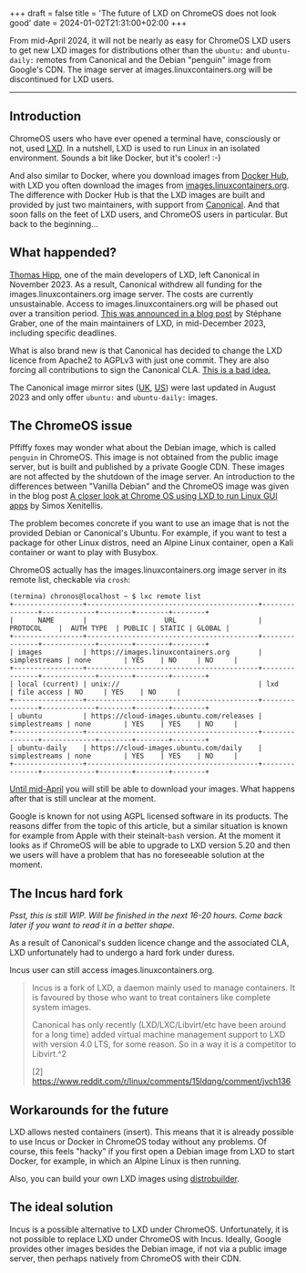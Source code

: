 +++
draft = false
title = 'The future of LXD on ChromeOS does not look good'
date = 2024-01-02T21:31:00+02:00
+++

From mid-April 2024, it will not be nearly as easy for ChromeOS LXD users to get new LXD images for distributions other than the `ubuntu:` and `ubuntu-daily:` remotes from Canonical and the Debian "penguin" image from Google's CDN. The image server at images.linuxcontainers.org will be discontinued for LXD users.

---

## Introduction

ChromeOS users who have ever opened a terminal have, consciously or not, used [LXD]([LXD](https://wiki.archlinux.org/title/LXD)). In a nutshell, LXD is used to run Linux in an isolated environment. Sounds a bit like Docker, but it's cooler! :-)

And also similar to Docker, where you download images from [Docker Hub](https://hub.docker.com), with LXD you often download the images from [images.linuxcontainers.org](https://images.linuxcontainers.org). The difference with Docker Hub is that the LXD images are built and provided by just two maintainers, with support from [Canonical](https://canonical.com). And that soon falls on the feet of LXD users, and ChromeOS users in particular. But back to the beginning…

## What happended?

[Thomas Hipp](https://github.com/monstermunchkin), one of the main developers of LXD, left Canonical in November 2023. As a result, Canonical withdrew all funding for the images.linuxcontainers.org image server. The costs are currently unsustainable. Access to images.linuxcontainers.org will be phased out over a transition period. [This was announced in a blog post](https://discuss.linuxcontainers.org/t/important-notice-for-lxd-users-image-server/18479) by Stéphane Graber, one of the main maintainers of LXD, in mid-December 2023, including specific deadlines.

What is also brand new is that Canonical has decided to change the LXD licence from Apache2 to AGPLv3 with just one commit. They are also forcing all contributions to sign the Canonical CLA. [This is a bad idea.](https://stgraber.org/2023/12/12/lxd-now-re-licensed-and-under-a-cla)

The Canonical image mirror sites ([UK](https://uk.lxd.images.canonical.com/), [US](https://us.lxd.images.canonical.com/)) were last updated in August 2023 and only offer `ubuntu:` and `ubuntu-daily:` images.

## The ChromeOS issue

Pffiffy foxes may wonder what about the Debian image, which is called `penguin` in ChromeOS. This image is not obtained from the public image server, but is built and published by a private Google CDN. These images are not affected by the shutdown of the image server. An introduction to the differences between "Vanilla Debian" and the ChromeOS image was given in the blog post [A closer look at Chrome OS using LXD to run Linux GUI apps](https://blog.simos.info/a-closer-look-at-chrome-os-using-lxd-to-run-linux-gui-apps-project-crostini/) by Simos Xenitellis.

The problem becomes concrete if you want to use an image that is not the provided Debian or Canonical's Ubuntu. For example, if you want to test a package for other Linux distros, need an Alpine Linux container, open a Kali container or want to play with Busybox.

ChromeOS actually has the images.linuxcontainers.org image server in its remote list, checkable via `crosh`:

```shell
(termina) chronos@localhost ~ $ lxc remote list   
+-----------------+------------------------------------------+---------------+-------------+--------+--------+--------+
|      NAME       |                   URL                    |   PROTOCOL    |  AUTH TYPE  | PUBLIC | STATIC | GLOBAL |
+-----------------+------------------------------------------+---------------+-------------+--------+--------+--------+
| images          | https://images.linuxcontainers.org       | simplestreams | none        | YES    | NO     | NO     |
+-----------------+------------------------------------------+---------------+-------------+--------+--------+--------+
| local (current) | unix://                                  | lxd           | file access | NO     | YES    | NO     |
+-----------------+------------------------------------------+---------------+-------------+--------+--------+--------+
| ubuntu          | https://cloud-images.ubuntu.com/releases | simplestreams | none        | YES    | YES    | NO     |
+-----------------+------------------------------------------+---------------+-------------+--------+--------+--------+
| ubuntu-daily    | https://cloud-images.ubuntu.com/daily    | simplestreams | none        | YES    | YES    | NO     |
+-----------------+------------------------------------------+---------------+-------------+--------+--------+--------+
```

[Until mid-April](https://discuss.linuxcontainers.org/t/the-future-of-lxc-incus-images-on-chromeos/18590) you will still be able to download your images. What happens after that is still unclear at the moment.

Google is known for not using AGPL licensed software in its products. The reasons differ from the topic of this article, but a similar situation is known for example from Apple with their steinalt-`bash` version. At the moment it looks as if ChromeOS will be able to upgrade to LXD version 5.20 and then we users will have a problem that has no foreseeable solution at the moment. 

## The Incus hard fork

*Psst, this is still WIP. Will be finished in the next 16-20 hours. Come back later if you want to read it in a better shape.*

As a result of Canonical's sudden licence change and the associated CLA, LXD unfortunately had to undergo a hard fork under duress.

Incus user can still access images.linuxcontainers.org.

> Incus is a fork of LXD, a daemon mainly used to manage containers. It is favoured by those who want to treat containers like complete system images.
> 
> Canonical has only recently (LXD/LXC/Libvirt/etc have been around for a long time) added virtual machine management support to LXD with version 4.0 LTS, for some reason. So in a way it is a competitor to Libvirt.^2
>
> [2] https://www.reddit.com/r/linux/comments/15ldqng/comment/jvch136

## Workarounds for the future

LXD allows nested containers (insert). This means that it is already possible to use Incus or Docker in ChromeOS today without any problems. Of course, this feels "hacky" if you first open a Debian image from LXD to start Docker, for example, in which an Alpine Linux is then running.

Also, you can build your own LXD images using [distrobuilder](https://linuxcontainers.org/distrobuilder/introduction/).

## The ideal solution

Incus is a possible alternative to LXD under ChromeOS. Unfortunately, it is not possible to replace LXD under ChromeOS with Incus.
Ideally, Google provides other images besides the Debian image, if not via a public image server, then perhaps natively from ChromeOS with their CDN.